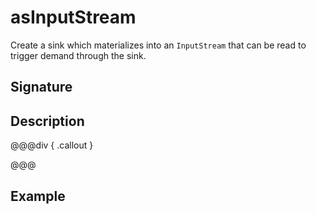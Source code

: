 # asInputStream

Create a sink which materializes into an `InputStream` that can be read to trigger demand through the sink.

## Signature

## Description



@@@div { .callout }

@@@

## Example


